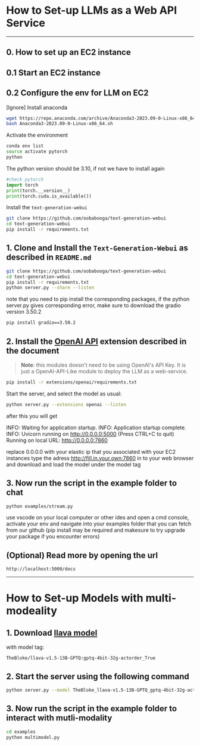 # How to Set-up LLMs as a Web API Service

---

## 0. How to set up an EC2 instance

## 0.1 Start an EC2 instance

## 0.2 Configure the env for LLM on EC2

[Ignore] Install anaconda
```bash
wget https://repo.anaconda.com/archive/Anaconda3-2023.09-0-Linux-x86_64.sh
bash Anaconda3-2023.09-0-Linux-x86_64.sh
```

Activate the environment
```bash
conda env list
source activate pytorch
python
```

The python version should be 3.10, if not we have to install again


```python
#check pytorch
import torch
print(torch.__version__)
print(torch.cuda.is_available())
```

Install the `text-generation-webui`

```bash
git clone https://github.com/oobabooga/text-generation-webui
cd text-generation-webui
pip install -r requirements.txt
```

## 1. Clone and Install the `Text-Generation-Webui` as described in `README.md`

```bash
git clone https://github.com/oobabooga/text-generation-webui
cd text-generation-webui
pip install -r requirements.txt
python server.py --share --listen
```
note that you need to pip install the corresponding packages, if the python server.py gives corresponding error, make sure to download the gradio version 3.50.2

```bash
pip install gradio==3.50.2
```

## 2. Install the [OpenAI API](https://github.com/oobabooga/text-generation-webui/wiki/12-%E2%80%90-OpenAI-API) extension described in the document

> **Note**: this modules doesn't need to be using OpenAI's API Key. It is just a OpenAI-API-Like module to deploy the LLM as a web-service.

```bash
pip install -r extensions/openai/requirements.txt
```

Start the server, and select the model as usual:

```bash
python server.py --extensions openai --listen
```
after this you will get


INFO:     Waiting for application startup.
INFO:     Application startup complete.
INFO:     Uvicorn running on http://0.0.0.0:5000 (Press CTRL+C to quit)
Running on local URL:  http://0.0.0.0:7860

replace 0.0.0.0 with your elastic ip that you associated with your EC2 instances
type the adress http://fill.in.your.own:7860 in to your web browser and download and load the model under the model tag

## 3. Now run the script in the example folder to chat

```bash
python examples/stream.py
```
use vscode on your local computer or other ides and open a cmd console, activate your env and navigate into your examples folder that you can fetch from our github
(pip install may be required and makesure to try upgrade your package if you encounter errors)

## (Optional) Read more by opening the url
```
http://localhost:5000/docs
```
---

# How to Set-up Models with multi-modeality

## 1. Download [llava model](https://huggingface.co/TheBloke/llava-v1.5-13B-GPTQ)

with model tag:

`TheBloke/llava-v1.5-13B-GPTQ:gptq-4bit-32g-actorder_True`

## 2. Start the server using the following command

```bash
python server.py --model TheBloke_llava-v1.5-13B-GPTQ_gptq-4bit-32g-actorder_True --multimodal-pipeline llava-v1.5-13b --disable_exllama --loader autogptq --api --extensions multimodal
```

## 3. Now run the script in the example folder to interact with mutli-modality

```bash
cd examples
python multimodel.py
```
